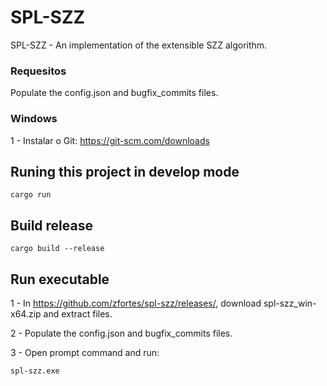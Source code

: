 # SPL-SZZ
SPL-SZZ - An implementation of the extensible SZZ algorithm.

### Requesitos

Populate the config.json and bugfix_commits files.
### Windows

1 - Instalar o Git: https://git-scm.com/downloads

## Runing this project in develop mode
```
cargo run
```

## Build release
```
cargo build --release
```

## Run executable
1 - In https://github.com/zfortes/spl-szz/releases/, download spl-szz_win-x64.zip and extract files.

2 - Populate the config.json and bugfix_commits files.

3 - Open prompt command and run:
```
spl-szz.exe
```